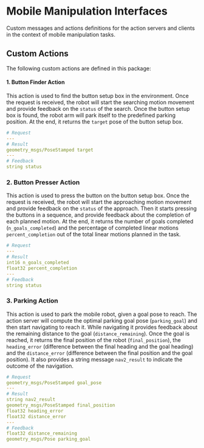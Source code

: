 # Mobile Manipulation Interfaces

Custom messages and actions definitions for the action servers and clients in the context of mobile manipulation tasks.

## Custom Actions

The following custom actions are defined in this package:

#### 1. Button Finder Action

This action is used to find the button setup box in the environment. Once the request is received, the robot will start the
searching motion movement and provide feedback on the `status` of the search. Once the button setup box is found, the robot arm will
park itself to the predefined parking position. At the end, it returns the `target` pose of the button setup box. 

```yaml
# Request
---
# Result
geometry_msgs/PoseStamped target
---
# Feedback
string status
```

### 2. Button Presser Action

This action is used to press the button on the button setup box. Once the request is received, the robot will start the
approaching motion movement and provide feedback on the `status` of the approach. Then it starts pressing the buttons in a sequence,
and provide feedback about the completion of each planned motion. At the end, it returns the number of goals completed (`n_goals_completed`)
and the percentage of completed linear motions `percent_completion` out of the total linear motions planned in the task.

```yaml
# Request
---
# Result
int16 n_goals_completed
float32 percent_completion
---
# Feedback
string status
```

### 3. Parking Action

This action is used to park the mobile robot, given a goal pose to reach. The action server will compute the optimal parking goal pose 
(`parking_goal`) and then start navigating to reach it. While navigating it provides feedback about the remaining distance to the goal 
(`distance_remaining`). Once the goal is reached, it returns the final position of the robot (`final_position`), 
the `heading_error` (difference between the final heading and the goal heading) and the `distance_error` (difference between the final
position and the goal position). It also provides a string message `nav2_result` to indicate the outcome of the navigation.

```yaml
# Request
geometry_msgs/PoseStamped goal_pose
---
# Result
string nav2_result
geometry_msgs/PoseStamped final_position
float32 heading_error
float32 distance_error
---
# Feedback
float32 distance_remaining
geometry_msgs/Pose parking_goal
```